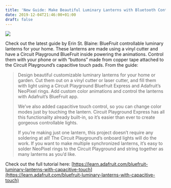 ```yaml
---
title: 'New Guide: Make Beautiful Luminary Lanterns with Bluetooth Control'
date: 2019-12-04T21:46:00+01:00
draft: false
---
```


![](https://cdn-blog.adafruit.com/uploads/2019/12/luminaries-scaled-e1575492046468-600x358.jpeg)

Check out the latest guide by Erin St. Blaine: BlueFruit controllable luminary lanterns for your home. These lanterns are made using a vinyl cutter and have a Circuit Playground BlueFruit inside powering the animations. Control them with your phone or with “buttons” made from copper tape attached to the Circuit Playground’s capacitive touch pads. From the guide:

> Design beautiful customizable luminary lanterns for your home or garden. Cut them out on a vinyl cutter or laser cutter, and fill them with light using a Circuit Playground Bluefruit Express and Adafruit’s NeoPixel rings. Add custom color animations and control the lanterns with Adafruit’s BlueFruit app.
> 
> We’ve also added capacitive touch control, so you can change color modes just by touching the lantern. Circuit Playground Express has all this functionality already built-in, so it’s easier than ever to create gorgeous controllable lights.
> 
> If you’re making just one lantern, this project doesn’t require any soldering at all! The Circuit Playground’s onboard lights will do the work. If you want to make multiple synchronized lanterns, it’s easy to solder NeoPixel rings to the Circuit Playground and string together as many lanterns as you’d like.

Check out the full tutorial here: [https://learn.adafruit.com/bluefruit-luminary-lanterns-with-capacitive-touch](https://learn.adafruit.com/bluefruit-luminary-lanterns-with-capacitive-touch)